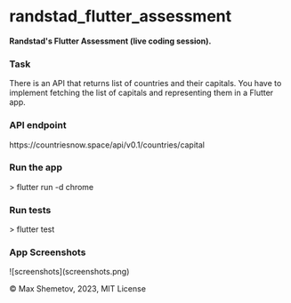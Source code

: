 # randstad_flutter_assessment

<b>Randstad's Flutter Assessment (live coding session).</b>

<h3>Task</h3>
There is an API that returns list of countries and their capitals.
You have to implement fetching the list of capitals and representing them in a Flutter app.

<h3>API endpoint</h3>
https://countriesnow.space/api/v0.1/countries/capital

<h3>Run the app</h3>
> flutter run -d chrome

<h3>Run tests</h3>
> flutter test

<h3>App Screenshots</h3>
![screenshots](screenshots.png)


 © Max Shemetov, 2023, MIT License
